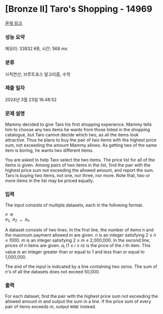 # [Bronze II] Taro's Shopping - 14969 

[문제 링크](https://www.acmicpc.net/problem/14969) 

### 성능 요약

메모리: 33832 KB, 시간: 568 ms

### 분류

사칙연산, 브루트포스 알고리즘, 수학

### 제출 일자

2024년 3월 23일 16:48:52

### 문제 설명

<p>Mammy decided to give Taro his first shopping experience. Mammy tells him to choose any two items he wants from those listed in the shopping catalogue, but Taro cannot decide which two, as all the items look attractive. Thus he plans to buy the pair of two items with the highest price sum, not exceeding the amount Mammy allows. As getting two of the same item is boring, he wants two different items.</p>

<p>You are asked to help Taro select the two items. The price list for all of the items is given. Among pairs of two items in the list, find the pair with the highest price sum not exceeding the allowed amount, and report the sum. Taro is buying two items, not one, nor three, nor more. Note that, two or more items in the list may be priced equally.</p>

### 입력 

 <p>The input consists of multiple datasets, each in the following format.</p>

<pre><em>n</em> <em>m</em>
<em>a</em><sub>1</sub> <em>a</em><sub>2</sub> … <em>a<sub>n</sub></em></pre>

<p>A dataset consists of two lines. In the first line, the number of items <em>n</em> and the maximum payment allowed <em>m</em> are given. <em>n</em> is an integer satisfying 2 ≤ <em>n</em> ≤ 1000. <em>m</em> is an integer satisfying 2 ≤ <em>m</em> ≤ 2,000,000. In the second line, prices of <em>n</em> items are given. <em>a<sub>i</sub></em> (1 ≤ <em>i</em> ≤ <em>n</em>) is the price of the <em>i</em>-th item. This value is an integer greater than or equal to 1 and less than or equal to 1,000,000.</p>

<p>The end of the input is indicated by a line containing two zeros. The sum of <em>n</em>'s of all the datasets does not exceed 50,000.</p>

### 출력 

 <p>For each dataset, find the pair with the highest price sum not exceeding the allowed amount <em>m</em> and output the sum in a line. If the price sum of every pair of items exceeds <em>m</em>, output <code>NONE</code> instead.</p>

